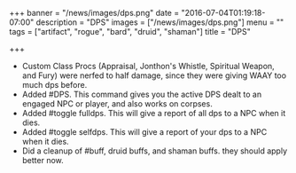 +++
banner = "/news/images/dps.png"
date = "2016-07-04T01:19:18-07:00"
description = "DPS"
images = ["/news/images/dps.png"]
menu = ""
tags = ["artifact", "rogue", "bard", "druid", "shaman"]
title = "DPS"

+++
* Custom Class Procs (Appraisal, Jonthon's Whistle, Spiritual Weapon, and Fury) were nerfed to half damage, since they were giving WAAY too much dps before.
* Added #DPS. This command gives you the active DPS dealt to an engaged NPC or player, and also works on corpses.
* Added #toggle fulldps. This will give a report of all dps to a NPC when it dies.
* Added #toggle selfdps. This will give a report of your dps to a NPC when it dies.
* Did a cleanup of #buff, druid buffs, and shaman buffs. they should apply better now.
<!--more-->